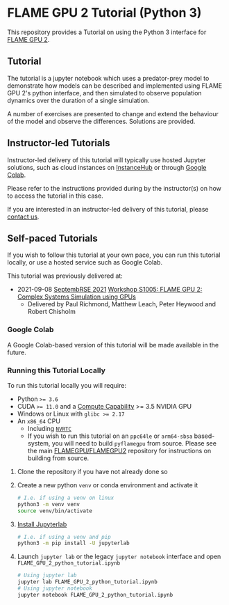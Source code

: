 # FLAME GPU 2 Tutorial (Python 3)

This repository provides a Tutorial on using the Python 3 interface for [FLAME GPU 2](https://github.com/FLAMEGPU/FLAMEGPU2).

## Tutorial

The tutorial is a jupyter notebook which uses a predator-prey model to demonstrate how models can be described and implemented using FLAME GPU 2's python interface, and then simulated to observe population dynamics over the duration of a single simulation.

A number of exercises are presented to change and extend the behaviour of the model and observe the differences.
Solutions are provided.

## Instructor-led Tutorials

Instructor-led delivery of this tutorial will typically use hosted Jupyter solutions, such as cloud instances on [InstanceHub](https://www.instancehub.com/) or through [Google Colab](https://colab.research.google.com/).

Please refer to the instructions provided during by the instructor(s) on how to access the tutorial in this case.

If you are interested in an instructor-led delivery of this tutorial, please [contact us](https://flamegpu.com/contact/).

## Self-paced Tutorials

If you wish to follow this tutorial at your own pace, you can run this tutorial locally, or use a hosted service such as Google Colab.

This tutorial was previously delivered at:

+ 2021-09-08 [SeptembRSE 2021](https://septembrse.github.io/) [Workshop S1005: FLAME GPU 2: Complex Systems Simulation using GPUs](https://septembrse.github.io/#/event/S1005) 
  + Delivered by Paul Richmond, Matthew Leach, Peter Heywood and Robert Chisholm

### Google Colab

A Google Colab-based version of this tutorial will be made available in the future.

### Running this Tutorial Locally

To run this tutorial locally you will require:

+ Python `>= 3.6`
+ CUDA `>= 11.0` and a [Compute Capability](https://developer.nvidia.com/cuda-gpus) >= 3.5 NVIDIA GPU
+ Windows or Linux with `glibc >= 2.17`
+ An `x86_64` CPU
  + Including [`NVRTC`](https://docs.nvidia.com/cuda/nvrtc/index.html)
  + If you wish to run this tutorial on an `ppc64le` or `arm64-sbsa` based-system, you will need to build `pyflamegpu` from source.
  Please see the main [FLAMEGPU/FLAMEGPU2](https://github.com/FLAMEGPU/FLAMEGPU2) repository for instructions on building from source.

1. Clone the repository if you have not already done so
2. Create a new python `venv` or conda environment and activate it
  
    ```bash
    # I.e. if using a venv on linux
    python3 -m venv venv
    source venv/bin/activate
    ```

3. [Install Jupyterlab](https://jupyterlab.readthedocs.io/en/stable/getting_started/installation.html)

    ```bash
    # I.e. if using a venv and pip
    python3 -m pip install -U jupyterlab
    ```

4. Launch `jupyter lab` or the legacy `jupyter notebook` interface and open `FLAME_GPU_2_python_tutorial.ipynb`

    ```bash
    # Using jupyter lab
    jupyter lab FLAME_GPU_2_python_tutorial.ipynb
    # Using jupyter notebook
    jupyter notebook FLAME_GPU_2_python_tutorial.ipynb
    ```
